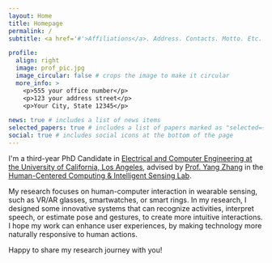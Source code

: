 ```yaml
---
layout: Home
title: Homepage
permalink: /
subtitle: <a href='#'>Affiliations</a>. Address. Contacts. Motto. Etc.

profile:
  align: right
  image: prof_pic.jpg
  image_circular: false # crops the image to make it circular
  more_info: >
    <p>555 your office number</p>
    <p>123 your address street</p>
    <p>Your City, State 12345</p>

news: true # includes a list of news items
selected_papers: true # includes a list of papers marked as "selected={true}"
social: true # includes social icons at the bottom of the page
---
```


I'm a third-year PhD Candidate in [Electrical and Computer Engineering at the University of California, Los Angeles](https://www.ee.ucla.edu/), advised by [Prof. Yang Zhang](https://yangzhang.dev/) in the [Human-Centered Computing & Intelligent Sensing Lab](https://hilab.dev/).

My research focuses on human-computer interaction in wearable sensing, such as VR/AR glasses, smartwatches, or smart rings. In my research, I designed some innovative systems that can recognize activities, interpret speech, or estimate pose and gestures, to create more intuitive interactions. I hope my work can enhance user experiences, by making technology more naturally responsive to human actions.

Happy to share my research journey with you!
